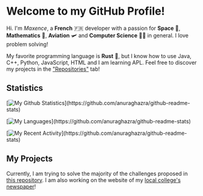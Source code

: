 # Welcome to my GitHub Profile!

Hi. I'm *Maxence*, a **French** 🇫🇷 developer with a passion for **Space** 🌌, **Mathematics** 🧮, **Aviation** 🛩 and **Computer Science** 🧑‍💻 in general. I love problem solving!

My favorite programming language is **Rust** 🚀, but I know how to use Java, C++, Python, JavaScript, HTML and I am learning APL.
Feel free to discover my projects in the ["Repositories"](https://github.com/ElMaxonDSCRD?tab=repositories) tab!

## Statistics

[![My Github Statistics](https://github-readme-stats.vercel.app/api?username=MaxenceDC&show_icons=true&title_color=F09383&text_color=FAB28E&icon_color=E95379&hide_border=true&bg_color=1C1E2688&border_radius=32px&include_all_commits=true&custom_title=My%20GitHub%20Statistics:)](https://github.com/anuraghazra/github-readme-stats)

[![My Languages](https://github-readme-stats.vercel.app/api/top-langs/?username=MaxenceDC&title_color=F09383&text_color=FAB28E&icon_color=E95379&hide_border=true&bg_color=1C1E2688&border_radius=32px&custom_title=My%20Languages:)](https://github.com/anuraghazra/github-readme-stats)

[![My Recent Activity](https://github-readme-stats.vercel.app/api/wakatime?username=maxencedc&show_icons=true&title_color=F09383&text_color=FAB28E&icon_color=E95379&hide_border=true&bg_color=1C1E2688&border_radius=32px&custom_title=My%20Recent%20Activity:)](https://github.com/anuraghazra/github-readme-stats)
  
## My Projects

Currently, I am trying to solve the majority of the challenges proposed in [this repository](https://github.com/MaxenceDC/ProgrammingChallenges).
I am also working on the website of my [local college's newspaper](https://github.com/LeLyceen)!

